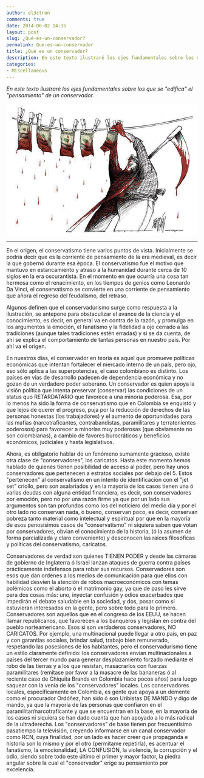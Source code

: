 ```yaml
---
author: el3ctron
comments: true
date: 2014-06-02 14:35
layout: post
slug: ¿Qué-es-un-conservador?
permalink: Que-es-un-conservador
title: ¿Qué es un conservador?
description: En este texto ilustraré los ejes fundamentales sobre los que se edifica el pensamiento conservador.
categories:
- Miscellaneous
---
```


*En este texto ilustraré los ejes fundamentales sobre los que se "edifica" el "pensamiento" de un conservador.*

[![¿Qué es un conservador?](/wp-content/uploads/por_tema/politica/60592_468701976486153_548131173_n.jpg)](//el3ctron.github.io/Que-es-un-conservador)

<!-- more -->
---

En el origen, el conservatismo tiene varios puntos de vista. Inicialmente se podría decir que es la corriente de pensamiento de la era medieval, es decir la que gobernó durante esa época. El conservatismo fue el motivo que mantuvo en estancamiento y atraso a la humanidad durante cerca de 10 siglos en la era oscurantista. En el momento en que ocurría una cosa tan hermosa como el renacimiento, en los tiempos de genios como Leonardo Da Vinci, el conservatismo se convierte en una corriente de pensamiento que añora el regreso del feudalismo, del retraso.

Algunos definen que el conservadurismo surge como respuesta a la ilustración, se antepone para obstaculizar el avance de la ciencia y el conocimiento, es decir, en general va en contra de la razón, y promulga en los argumentos la emoción, el fanatismo y la fidelidad a ojo cerrado a las tradiciones (aunque tales tradiciones estén erradas) y si se da cuenta, de ahí se explica el comportamiento de tantas personas en nuestro país. Por ahí va el origen.

En nuestros días, el conservador en teoría es aquel que promueve políticas económicas que intentan fortalecer el mercado interno de un país, pero ojo, eso sólo aplica a las superpotencias, el caso colombiano es distinto. Los países en vías de desarrollo padecen de dependencia económica y no gozan de un verdadero poder soberano. Un conservador es quien apoya la visión política que intenta preservar (conservar) las condiciones de un status quo RETARDATARIO que favorece a una minoría poderosa. Esa, por lo menos ha sido la forma de conservatismo que en Colombia se enquistó y que lejos de querer el progreso, puja por la reducción de derechos de las personas honestas (los trabajadores) y el aumento de oportunidades para las mafias (narcotraficantes, contrabandistas, paramilitares y terratenientes poderosos) para favorecer a minorías muy poderosas (que obviamente no son colombianas), a cambio de favores burocráticos y beneficios económicos, judiciales y hasta legislativos.

Ahora, es obligatorio hablar de un fenómeno sumamente gracioso, existe otra clase de "conservadores", los caricatos. Hasta este momento hemos hablado de quienes tienen posibilidad de acceso al poder, pero hay unos conservadores que pertenecen a estratos sociales por debajo del 5. Estos "pertenecen" al conservatismo en un intento de identificación con el "jet set" criollo, pero son asalariados y en la mayoría de los casos tienen una ó varias deudas con alguna entidad financiera, es decir, son conservadores por emoción, pero no por una razón firme ya que por un lado sus argumentos son tan profundos como los del noticiero del medio día y por el otro lado no conservan nada, ó bueno, conservan poco, es decir, conservan pobreza tanto material como intelectual y espiritual por que en la mayoría de esos penosísimos casos de "conservatismo" ni siquiera saben que votan por conservadores, obvian el conocimiento de la historia, (ó la asumen de forma parcializada y claro conveniente) y desconocen las raices filosóficas y políticas del conservatismo, caricatos.

Conservadores de verdad son quienes TIENEN PODER y desde las cámaras de gobierno de Inglaterra ó Israel lanzan ataques de guerra contra países prácticamente indefensos para robar sus recursos. Conservadores son esos que dan ordenes a los medios de comunicación para que ellos con habilidad desvíen la atención de robos macroeconómicos con temas polémicos como el aborto ó el matrimonio gay, ya que de paso les sirve para dos cosas más: uno, inyectar confusión y odios exacerbados que impedirán el debate saludable en la sociedad, y dos, posar como si estuvieran interesados en la gente, pero sobre todo para lo primero. Conservadores son aquellos que en el congreso de los EEUU, se hacen llamar republicanos, que favorecen a los banqueros y legislan en contra del pueblo norteamericano. Esos si son verdaderos conservadores, NO CARICATOS. Por ejemplo, una multinacional puede llegar a otro país, en paz y con garantías sociales, brindar salud, trabajo bien remunerado, respetando las posesiones de los habitantes, pero el conservadurismo tiene un estilo claramente definido: los conservadores envían multinacionales a países del tercer mundo para generar desplazamiento forzado mediante el robo de las tierras y a los que resistan, masacrarlos con fuerzas paramilitares (remítase por favor a la masacre de las bananeras ó al reciente caso de Chiquita Brands en Colombia hace pocos años) para luego saquear con la venia de los "conservadores" locales. Los conservadores locales, específicamente en Colombia, es gente que apoya a un demente como el procurador Ordóñez, han sido ó son Uribistas DE MANDO y digo de mando, ya que la mayoría de las personas que confiaron en el paramilitar/narcotraficante y que se encuentran en la base, en la mayoría de los casos ni siquiera se han dado cuenta que han apoyado a lo más radical de la ultraderecha. Los "conservadores" de base tienen por frecuentísimo pasatiempo la televisión, creyendo informarse en un canal conservador como RCN, cuya finalidad, por un lado es hacer creer que propaganda e historia son lo mismo y por el otro (permítame repetirla), es acentuar el fanatismo, la emocionalidad, LA CONFUSIÓN, la violencia, la corrupción y el odio, siendo sobre todo este último el primer y mayor factor, la piedra angular sobre la cual el "conservador" erige su pensamiento por excelencia.

<br><br><br>
